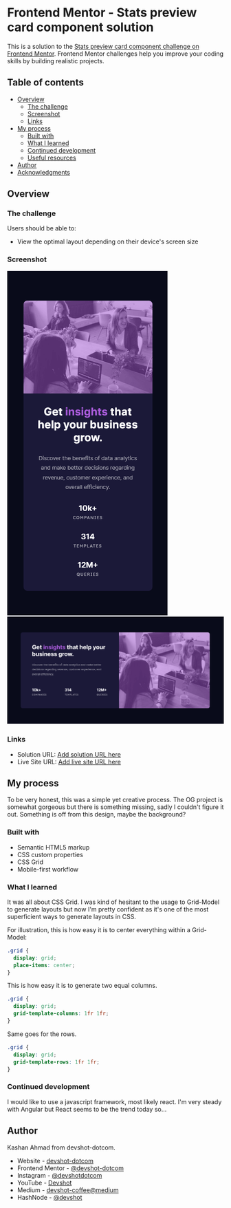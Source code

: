 # Frontend Mentor - Stats preview card component solution

This is a solution to the [Stats preview card component challenge on Frontend Mentor](https://www.frontendmentor.io/challenges/stats-preview-card-component-8JqbgoU62). Frontend Mentor challenges help you improve your coding skills by building realistic projects.

## Table of contents

- [Overview](#overview)
  - [The challenge](#the-challenge)
  - [Screenshot](#screenshot)
  - [Links](#links)
- [My process](#my-process)
  - [Built with](#built-with)
  - [What I learned](#what-i-learned)
  - [Continued development](#continued-development)
  - [Useful resources](#useful-resources)
- [Author](#author)
- [Acknowledgments](#acknowledgments)

## Overview

### The challenge

Users should be able to:

- View the optimal layout depending on their device's screen size

### Screenshot

![Mobile View](./images/screenshots/mobile.png)
![Desktop View](./images/screenshots/desktop.png)

### Links

- Solution URL: [Add solution URL here](https://your-solution-url.com)
- Live Site URL: [Add live site URL here](https://your-live-site-url.com)

## My process

To be very honest, this was a simple yet creative process. The OG project is somewhat gorgeous but there is something missing, sadly I couldn't figure it out. Something is off from this design, maybe the background?

### Built with

- Semantic HTML5 markup
- CSS custom properties
- CSS Grid
- Mobile-first workflow

### What I learned

It was all about CSS Grid. I was kind of hesitant to the usage to Grid-Model to generate layouts but now I'm pretty confident as it's one of the most superficient ways to generate layouts in CSS.

For illustration, this is how easy it is to center everything within a Grid-Model:

```css
.grid {
  display: grid;
  place-items: center;
}
```

This is how easy it is to generate two equal columns.

```css
.grid {
  display: grid;
  grid-template-columns: 1fr 1fr;
}
```

Same goes for the rows.

```css
.grid {
  display: grid;
  grid-template-rows: 1fr 1fr;
}
```

### Continued development

I would like to use a javascript framework, most likely react. I'm very steady with Angular but React seems to be the trend today so...

## Author

Kashan Ahmad from devshot-dotcom.

- Website - [devshot-dotcom](https://devshot-dotcom.github.io)
- Frontend Mentor - [@devshot-dotcom](https://www.frontendmentor.io/profile/devshot-dotcom)
- Instagram - [@devshotdotcom](https://www.instagram.com/devshotdotcom/)
- YouTube - [Devshot](https://www.youtube.com/channel/UCYCAUsfy9JybOT-DvdTV_sA)
- Medium - [devshot-coffee@medium](https://devshot-coffee.medium.com/)
- HashNode - [@devshot](https://hashnode.com/@devshot)
